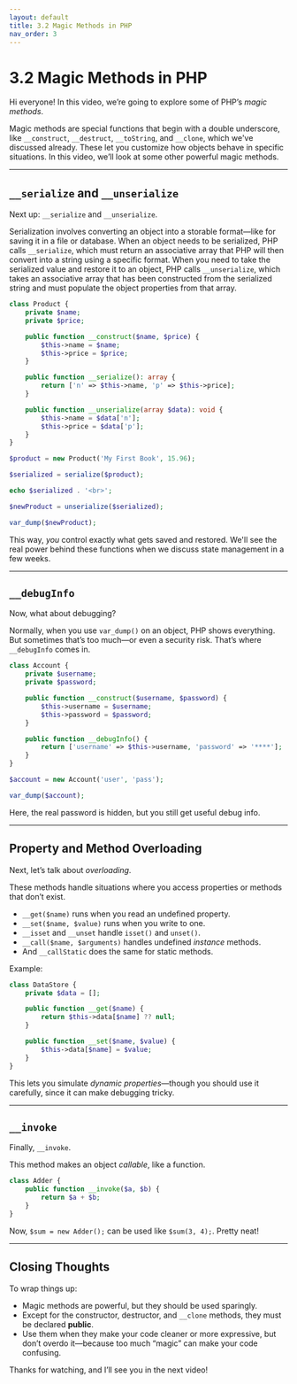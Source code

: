 ```yaml
---
layout: default
title: 3.2 Magic Methods in PHP
nav_order: 3
---
```


# 3.2 Magic Methods in PHP

Hi everyone! In this video, we’re going to explore some of PHP’s *magic methods*.

Magic methods are special functions that begin with a double underscore, like `__construct`, `__destruct`, `__toString`, and `__clone`, which we've discussed already. These let you customize how objects behave in specific situations. In this video, we’ll look at some other powerful magic methods.

---

## `__serialize` and `__unserialize`

Next up: `__serialize` and `__unserialize`.

Serialization involves converting an object into a storable format—like for saving it in a file or database. When an object needs to be serialized, PHP calls `__serialize`, which must return an associative array that PHP will then convert into a string using a specific format. When you need to take the serialized value and restore it to an object, PHP calls `__unserialize`, which takes an associative array that has been constructed from the serialized string and must populate the object properties from that array.

```php
class Product {
    private $name;
    private $price;

    public function __construct($name, $price) {
        $this->name = $name;
        $this->price = $price;
    }

    public function __serialize(): array {
        return ['n' => $this->name, 'p' => $this->price];
    }

    public function __unserialize(array $data): void {
        $this->name = $data['n'];
        $this->price = $data['p'];
    }
}

$product = new Product('My First Book', 15.96);

$serialized = serialize($product);

echo $serialized . '<br>';

$newProduct = unserialize($serialized);

var_dump($newProduct);
```

This way, *you* control exactly what gets saved and restored. We'll see the real power behind these functions when we discuss state management in a few weeks.

---

## `__debugInfo`

Now, what about debugging?

Normally, when you use `var_dump()` on an object, PHP shows everything. But sometimes that’s too much—or even a security risk. That’s where `__debugInfo` comes in.

```php
class Account {
    private $username;
    private $password;

    public function __construct($username, $password) {
        $this->username = $username;
        $this->password = $password;
    }

    public function __debugInfo() {
        return ['username' => $this->username, 'password' => '****'];
    }
}

$account = new Account('user', 'pass');

var_dump($account);
```

Here, the real password is hidden, but you still get useful debug info.

---

## Property and Method Overloading

Next, let’s talk about *overloading*.

These methods handle situations where you access properties or methods that don’t exist.

* `__get($name)` runs when you read an undefined property.
* `__set($name, $value)` runs when you write to one.
* `__isset` and `__unset` handle `isset()` and `unset()`.
* `__call($name, $arguments)` handles undefined *instance* methods.
* And `__callStatic` does the same for static methods.

Example:

```php
class DataStore {
    private $data = [];

    public function __get($name) {
        return $this->data[$name] ?? null;
    }

    public function __set($name, $value) {
        $this->data[$name] = $value;
    }
}
```

This lets you simulate *dynamic properties*—though you should use it carefully, since it can make debugging tricky.

---

## `__invoke`

Finally, `__invoke`.

This method makes an object *callable*, like a function.

```php
class Adder {
    public function __invoke($a, $b) {
        return $a + $b;
    }
}
```

Now, `$sum = new Adder();` can be used like `$sum(3, 4);`. Pretty neat!

---

## Closing Thoughts

To wrap things up:

* Magic methods are powerful, but they should be used sparingly.
* Except for the constructor, destructor, and `__clone` methods, they must be declared **public**.
* Use them when they make your code cleaner or more expressive, but don’t overdo it—because too much “magic” can make your code confusing.

Thanks for watching, and I’ll see you in the next video!
